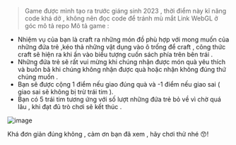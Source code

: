 > Game được mình tạo ra trước giáng sinh 2023 , thời điểm này kĩ năng code khá dở , không nên đọc code để tránh mù mắt
> Link WebGL ở góc mô tả repo
Mô tả game :
- Nhiệm vụ của bạn là craft ra những món đồ phù hợp với mong muốn của những đứa trẻ ,kéo thả những vật dụng vào ô trống để craft , công thức craft sẽ hiện ra khi ấn vào biểu tượng cuốn sách phía trên bên trái .
- Những đứa trẻ sẽ rất vui mừng khi chúng nhận được món quà yêu thích và buồn bã khi chúng không nhận được quà hoặc nhận không đúng thứ chúng muốn .
- Bạn sẽ được cộng 1 điểm nếu giao đúng quà và -1 điểm nếu giao sai ( giao sai sẽ không bị trừ trái tim ).
- Bạn có 5 trái tim tương ứng với số lượt những đứa trẻ bỏ về vì chờ quá lâu , khi đạt đủ trò chơi sẽ kết thúc .
  
![image](https://github.com/datthanhdoan/Conquer-Christmas-Day/assets/90030004/664b6efc-ae83-4c4d-a9b8-a89c13f1a538)

Khá đơn giản đúng không , cảm ơn bạn đã xem , hãy chơi thử nhé 😙!
